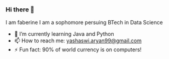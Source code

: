 ### Hi there 👋
I am faberine
I am a sophomore persuing BTech in Data Science
- 🌱 I’m currently learning Java and Python
- 📫 How to reach me: yashaswi.aryan99@gmail.com
- ⚡ Fun fact: 90% of world currency is on computers!
